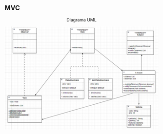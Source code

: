<h2> MVC </h2>
<div align="center"> 
    <p> Diagrama UML</p>
    <img src="DiagramaClasses/mvc.png">
</div>